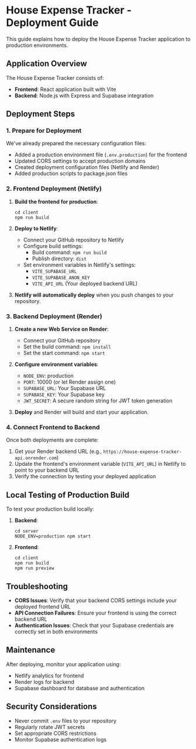 # House Expense Tracker - Deployment Guide

This guide explains how to deploy the House Expense Tracker application to production environments.

## Application Overview

The House Expense Tracker consists of:
- **Frontend**: React application built with Vite
- **Backend**: Node.js with Express and Supabase integration

## Deployment Steps

### 1. Prepare for Deployment

We've already prepared the necessary configuration files:
- Added a production environment file (`.env.production`) for the frontend
- Updated CORS settings to accept production domains
- Created deployment configuration files (Netlify and Render)
- Added production scripts to package.json files

### 2. Frontend Deployment (Netlify)

1. **Build the frontend for production**:
   ```
   cd client
   npm run build
   ```

2. **Deploy to Netlify**:
   - Connect your GitHub repository to Netlify
   - Configure build settings:
     - Build command: `npm run build`
     - Publish directory: `dist`
   - Set environment variables in Netlify's settings:
     - `VITE_SUPABASE_URL`
     - `VITE_SUPABASE_ANON_KEY`
     - `VITE_API_URL` (Your deployed backend URL)

3. **Netlify will automatically deploy** when you push changes to your repository.

### 3. Backend Deployment (Render)

1. **Create a new Web Service on Render**:
   - Connect your GitHub repository
   - Set the build command: `npm install`
   - Set the start command: `npm start`

2. **Configure environment variables**:
   - `NODE_ENV`: production
   - `PORT`: 10000 (or let Render assign one)
   - `SUPABASE_URL`: Your Supabase URL
   - `SUPABASE_KEY`: Your Supabase key
   - `JWT_SECRET`: A secure random string for JWT token generation

3. **Deploy** and Render will build and start your application.

### 4. Connect Frontend to Backend

Once both deployments are complete:
1. Get your Render backend URL (e.g., `https://house-expense-tracker-api.onrender.com`)
2. Update the frontend's environment variable (`VITE_API_URL`) in Netlify to point to your backend URL
3. Verify the connection by testing your deployed application

## Local Testing of Production Build

To test your production build locally:

1. **Backend**:
   ```
   cd server
   NODE_ENV=production npm start
   ```

2. **Frontend**:
   ```
   cd client
   npm run build
   npm run preview
   ```

## Troubleshooting

- **CORS Issues**: Verify that your backend CORS settings include your deployed frontend URL
- **API Connection Failures**: Ensure your frontend is using the correct backend URL
- **Authentication Issues**: Check that your Supabase credentials are correctly set in both environments

## Maintenance

After deploying, monitor your application using:
- Netlify analytics for frontend
- Render logs for backend
- Supabase dashboard for database and authentication

## Security Considerations

- Never commit `.env` files to your repository
- Regularly rotate JWT secrets
- Set appropriate CORS restrictions
- Monitor Supabase authentication logs

